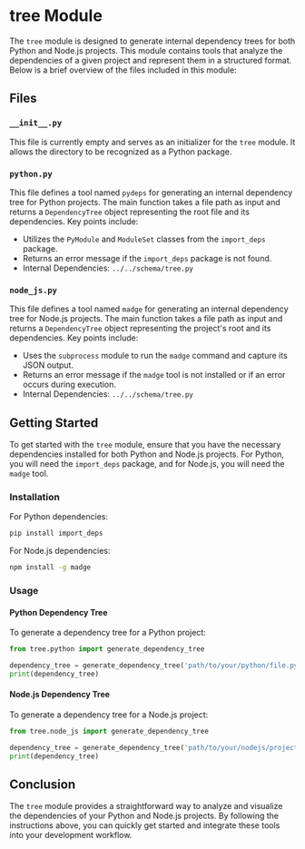 # tree Module

The `tree` module is designed to generate internal dependency trees for both Python and Node.js projects. This module contains tools that analyze the dependencies of a given project and represent them in a structured format. Below is a brief overview of the files included in this module:

## Files

### `__init__.py`
This file is currently empty and serves as an initializer for the `tree` module. It allows the directory to be recognized as a Python package.

### `python.py`
This file defines a tool named `pydeps` for generating an internal dependency tree for Python projects. The main function takes a file path as input and returns a `DependencyTree` object representing the root file and its dependencies. Key points include:
- Utilizes the `PyModule` and `ModuleSet` classes from the `import_deps` package.
- Returns an error message if the `import_deps` package is not found.
- Internal Dependencies: `../../schema/tree.py`

### `node_js.py`
This file defines a tool named `madge` for generating an internal dependency tree for Node.js projects. The main function takes a file path as input and returns a `DependencyTree` object representing the project's root and its dependencies. Key points include:
- Uses the `subprocess` module to run the `madge` command and capture its JSON output.
- Returns an error message if the `madge` tool is not installed or if an error occurs during execution.
- Internal Dependencies: `../../schema/tree.py`

## Getting Started

To get started with the `tree` module, ensure that you have the necessary dependencies installed for both Python and Node.js projects. For Python, you will need the `import_deps` package, and for Node.js, you will need the `madge` tool.

### Installation

For Python dependencies:
```bash
pip install import_deps
```

For Node.js dependencies:
```bash
npm install -g madge
```

### Usage

#### Python Dependency Tree
To generate a dependency tree for a Python project:
```python
from tree.python import generate_dependency_tree

dependency_tree = generate_dependency_tree('path/to/your/python/file.py')
print(dependency_tree)
```

#### Node.js Dependency Tree
To generate a dependency tree for a Node.js project:
```python
from tree.node_js import generate_dependency_tree

dependency_tree = generate_dependency_tree('path/to/your/nodejs/project')
print(dependency_tree)
```

## Conclusion

The `tree` module provides a straightforward way to analyze and visualize the dependencies of your Python and Node.js projects. By following the instructions above, you can quickly get started and integrate these tools into your development workflow.